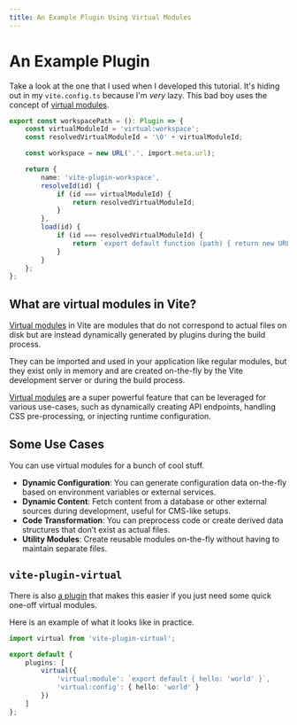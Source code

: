 ```yaml
---
title: An Example Plugin Using Virtual Modules
---
```


# An Example Plugin

Take a look at the one that I used when I developed this tutorial. It's hiding out in my `vite.config.ts` because I'm _very_ lazy. This bad boy uses the concept of [virtual modules][virtual].

```ts
export const workspacePath = (): Plugin => {
	const virtualModuleId = 'virtual:workspace';
	const resolvedVirtualModuleId = '\0' + virtualModuleId;

	const workspace = new URL('.', import.meta.url);

	return {
		name: 'vite-plugin-workspace',
		resolveId(id) {
			if (id === virtualModuleId) {
				return resolvedVirtualModuleId;
			}
		},
		load(id) {
			if (id === resolvedVirtualModuleId) {
				return `export default function (path) { return new URL(path, "${workspace.href}").pathname; }`;
			}
		}
	};
};
```

## What are virtual modules in Vite?

[Virtual modules][virtual] in Vite are modules that do not correspond to actual files on disk but are instead dynamically generated by plugins during the build process.

They can be imported and used in your application like regular modules, but they exist only in memory and are created on-the-fly by the Vite development server or during the build process.

[Virtual modules][virtual] are a super powerful feature that can be leveraged for various use-cases, such as dynamically creating API endpoints, handling CSS pre-processing, or injecting runtime configuration.

## Some Use Cases

You can use virtual modules for a bunch of cool stuff.

- **Dynamic Configuration**: You can generate configuration data on-the-fly based on environment variables or external services.
- **Dynamic Content**: Fetch content from a database or other external sources during development, useful for CMS-like setups.
- **Code Transformation**: You can preprocess code or create derived data structures that don’t exist as actual files.
- **Utility Modules**: Create reusable modules on-the-fly without having to maintain separate files.

[virtual]: https://vitejs.dev/guide/api-plugin.html#virtual-modules-convention

## `vite-plugin-virtual`

There is also [a plugin](https://github.com/patak-dev/vite-plugin-virtual) that makes this easier if you just need some quick one-off virtual modules.

Here is an example of what it looks like in practice.

```ts
import virtual from 'vite-plugin-virtual';

export default {
	plugins: [
		virtual({
			'virtual:module': `export default { hello: 'world' }`,
			'virtual:config': { hello: 'world' }
		})
	]
};
```
